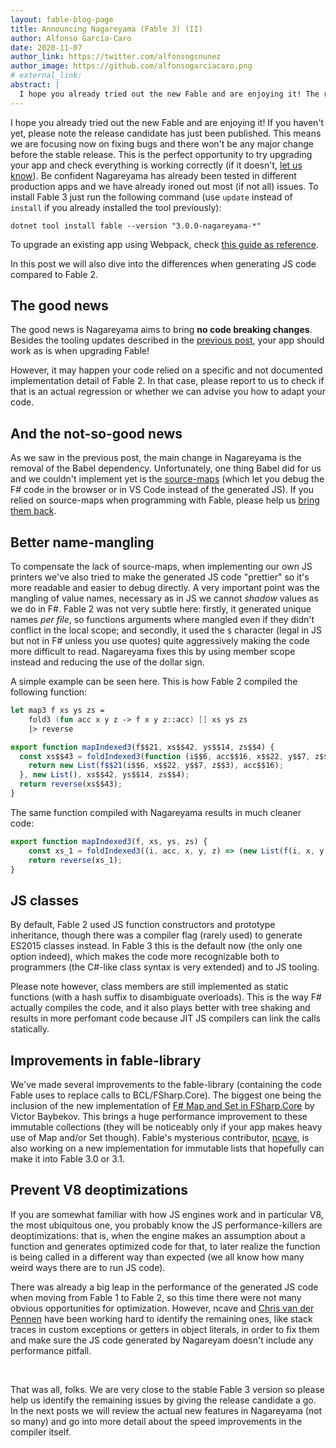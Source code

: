 ```yaml
---
layout: fable-blog-page
title: Announcing Nagareyama (Fable 3) (II)
author: Alfonso García-Caro
date: 2020-11-07
author_link: https://twitter.com/alfonsogcnunez
author_image: https://github.com/alfonsogarciacaro.png
# external_link:
abstract: |
  I hope you already tried out the new Fable and are enjoying it! The release candidate has just been published and in this post we will also dive into the differences when generating JS code compared to Fable 2.
---
```


I hope you already tried out the new Fable and are enjoying it! If you haven't yet, please note the release candidate has just been published. This means we are focusing now on fixing bugs and there won't be any major change before the stable release. This is the perfect opportunity to try upgrading your app and check everything is working correctly (if it doesn't, [let us know](https://github.com/fable-compiler/Fable/issues/new)). Be confident Nagareyama has already been tested in different production apps and we have already ironed out most (if not all) issues. To install Fable 3 just run the following command (use `update` instead of `install` if you already installed the tool previously):

```
dotnet tool install fable --version "3.0.0-nagareyama-*"
```

To upgrade an existing app using Webpack, check [this guide as reference](https://github.com/MangelMaxime/fulma-demo/pull/43).

In this post we will also dive into the differences when generating JS code compared to Fable 2.

## The good news

The good news is Nagareyama aims to bring **no code breaking changes**. Besides the tooling updates described in the [previous post](https://fable.io/blog/Announcing-Nagareyama-1.html), your app should work as is when upgrading Fable!

However, it may happen your code relied on a specific and not documented implementation detail of Fable 2. In that case, please report to us to check if that is an actual regression or whether we can advise you how to adapt your code.

## And the not-so-good news

As we saw in the previous post, the main change in Nagareyama is the removal of the Babel dependency. Unfortunately, one thing Babel did for us and we couldn't implement yet is the [source-maps](https://developer.mozilla.org/en-US/docs/Tools/Debugger/How_to/Use_a_source_map) (which let you debug the F# code in the browser or in VS Code instead of the generated JS). If you relied on source-maps when programming with Fable, please help us [bring them back](https://github.com/fable-compiler/Fable/issues/2166).

## Better name-mangling

To compensate the lack of source-maps, when implementing our own JS printers we've also tried to make the generated JS code "prettier" so it's more readable and easier to debug directly. A very important point was the mangling of value names, necessary as in JS we cannot _shadow_ values as we do in F#. Fable 2 was not very subtle here: firstly, it generated unique names _per file_, so functions arguments where mangled even if they didn't conflict in the local scope; and secondly, it used the `$` character (legal in JS but not in F# unless you use quotes) quite aggressively making the code more difficult to read. Nagareyama fixes this by using member scope instead and reducing the use of the dollar sign.

A simple example can be seen here. This is how Fable 2 compiled the following function:

```fsharp
let map3 f xs ys zs =
    fold3 (fun acc x y z -> f x y z::acc) [] xs ys zs
    |> reverse
```

```js
export function mapIndexed3(f$$21, xs$$42, ys$$14, zs$$4) {
  const xs$$43 = foldIndexed3(function (i$$6, acc$$16, x$$22, y$$7, z$$3) {
    return new List(f$$21(i$$6, x$$22, y$$7, z$$3), acc$$16);
  }, new List(), xs$$42, ys$$14, zs$$4);
  return reverse(xs$$43);
}
```

The same function compiled with Nagareyama results in much cleaner code:

```js
export function mapIndexed3(f, xs, ys, zs) {
    const xs_1 = foldIndexed3((i, acc, x, y, z) => (new List(f(i, x, y, z), acc)), new List(), xs, ys, zs);
    return reverse(xs_1);
}
```

## JS classes

By default, Fable 2 used JS function constructors and prototype inheritance, though there was a compiler flag (rarely used) to generate ES2015 classes instead. In Fable 3 this is the default now (the only one option indeed), which makes the code more recognizable both to programmers (the C#-like class syntax is very extended) and to JS tooling.

Please note however, class members are still implemented as static functions (with a hash suffix to disambiguate overloads). This is the way F# actually compiles the code, and it also plays better with tree shaking and results in more perfomant code because JIT JS compilers can link the calls statically.

## Improvements in fable-library

We've made several improvements to the fable-library (containing the code Fable uses to replace calls to BCL/FSharp.Core). The biggest one being the inclusion of the new implementation of [F# Map and Set in FSharp.Core](https://github.com/dotnet/fsharp/pull/10188) by Victor Baybekov. This brings a huge performance improvement to these immutable collections (they will be noticeably only if your app makes heavy use of Map and/or Set though). Fable's mysterious contributor, [ncave](https://github.com/ncave), is also working on a new implementation for immutable lists that hopefully can make it into Fable 3.0 or 3.1.

## Prevent V8 deoptimizations

If you are somewhat familiar with how JS engines work and in particular V8, the most ubiquitous one, you probably know the JS performance-killers are deoptimizations: that is, when the engine makes an assumption about a function and generates optimized code for that, to later realize the function is being called in a different way than expected (we all know how many weird ways there are to run JS code).

There was already a big leap in the performance of the generated JS code when moving from Fable 1 to Fable 2, so this time there were not many obvious opportunities for optimization. However, ncave and [Chris van der Pennen](https://github.com/chrisvanderpennen) have been working hard to identify the remaining ones, like stack traces in custom exceptions or getters in object literals, in order to fix them and make sure the JS code generated by Nagareyam doesn't include any performance pitfall.

<br />

That was all, folks. We are very close to the stable Fable 3 version so please help us identify the remaining issues by giving the release candidate a go. In the next posts we will review the actual new features in Nagareyama (not so many) and go into more detail about the speed improvements in the compiler itself.
